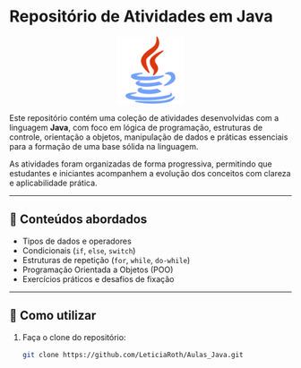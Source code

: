 # Repositório de Atividades em Java
<p align="center">
  <img src="Logo_Java/java.png" alt="Ícone do Java" width="120">
</p>

Este repositório contém uma coleção de atividades desenvolvidas com a linguagem **Java**, com foco em lógica de programação, estruturas de controle, orientação a objetos, manipulação de dados e práticas essenciais para a formação de uma base sólida na linguagem.

As atividades foram organizadas de forma progressiva, permitindo que estudantes e iniciantes acompanhem a evolução dos conceitos com clareza e aplicabilidade prática.

---

## 🧠 Conteúdos abordados

- Tipos de dados e operadores
- Condicionais (`if`, `else`, `switch`)
- Estruturas de repetição (`for`, `while`, `do-while`)
- Programação Orientada a Objetos (POO)
- Exercícios práticos e desafios de fixação

---

## 🚀 Como utilizar

1. Faça o clone do repositório:
   ```bash
   git clone https://github.com/LeticiaRoth/Aulas_Java.git
